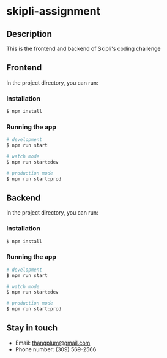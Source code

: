 # skipli-assignment

## Description
This is the frontend and backend of Skipli's coding challenge

## Frontend
In the project directory, you can run:
### Installation

```bash
$ npm install
```

### Running the app

```bash
# development
$ npm run start

# watch mode
$ npm run start:dev

# production mode
$ npm run start:prod
```
## Backend
In the project directory, you can run:
### Installation

```bash
$ npm install
```

### Running the app

```bash
# development
$ npm run start

# watch mode
$ npm run start:dev

# production mode
$ npm run start:prod
```
## Stay in touch
- Email: thangplum@gmail.com
- Phone number: (309) 569-2566
